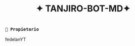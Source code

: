 <h1 align="center">✦ TANJIRO-BOT-MD✦</h1>

 <img src= "">
    </p>

   
</details>

### **`👑 Propietario`**
 fedelanYT
